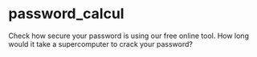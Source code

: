 # password_calcul
Check how secure your password is using our free online tool. How long would it take a supercomputer to crack your password?
